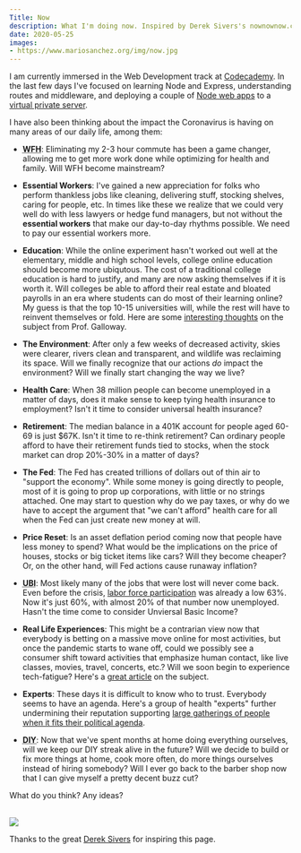 ```yaml
---
Title: Now
description: What I'm doing now. Inspired by Derek Sivers's nownownow.com project.
date: 2020-05-25
images:
- https://www.mariosanchez.org/img/now.jpg
---
```


I am currently immersed in the Web Development track at [Codecademy](https://www.codecademy.com/profiles/mariosc). In the last few days I've focused on learning Node and Express, understanding routes and middleware, and deploying a couple of [Node web apps](https://mariosanchezcarrion.com/) to a [virtual private server](https://m.do.co/c/b96aa4f9fdfd).

I have also been thinking about the impact the Coronavirus is having on many areas of our daily life, among them:

* **<abbr title="Working From Home">WFH</abbr>**: Eliminating my 2-3 hour commute has been a game changer, allowing me to get more work done while optimizing for health and family. Will WFH become mainstream?

* **Essential Workers**: I've gained a new appreciation for folks who perform thankless jobs like cleaning, delivering stuff, stocking shelves, caring for people, etc. In times like these we realize that we could very well do with less lawyers or hedge fund managers, but not without the **essential workers** that make our day-to-day rhythms possible. We need to pay our essential workers more.

* **Education**: While the online experiment hasn't worked out well at the elementary, middle and high school levels, college online education should become more ubiqutous. The cost of a traditional college education is hard to justify, and many are now asking themselves if it is worth it. Will colleges be able to afford their real estate and bloated payrolls in an era where students can do most of their learning online? My guess is that the top 10-15 universities will, while the rest will have to reinvent themselves or fold. Here are some [interesting thoughts](https://www.profgalloway.com/post-corona-higher-ed) on the subject from Prof. Galloway.

* **The Environment**: After only a few weeks of decreased activity, skies were clearer, rivers clean and transparent, and wildlife was reclaiming its space. Will we finally recognize that our actions *do* impact the environment? Will we finally start changing the way we live?

* **Health Care**: When 38 million people can become unemployed in a matter of days, does it make sense to keep tying health insurance to employment? Isn't it time to consider universal health insurance?

* **Retirement**: The median balance in a 401K account for people aged 60-69 is just $67K. Isn't it time to re-think retirement? Can ordinary people afford to have their retirement funds tied to stocks, when the stock market can drop 20%-30% in a matter of days? 

* **The Fed**: The Fed has created trillions of dollars out of thin air to "support the economy". While some money is going directly to people, most of it is going to prop up corporations, with little or no strings attached. One may start to question why do we pay taxes, or why do we have to accept the argument that "we can't afford" health care for all when the Fed can just create new money at will.

* **Price Reset**: Is an asset deflation period coming now that people have less money to spend? What would be the implications on the price of houses, stocks or big ticket items like cars? Will they become cheaper? Or, on the other hand, will Fed actions cause runaway inflation?

* **<abbr title="Universal Basic Income">UBI</abbr>**: Most likely many of the jobs that were lost will never come back. Even before the crisis, [labor force participation](https://tradingeconomics.com/united-states/labor-force-participation-rate) was already a low 63%. Now it's just 60%, with almost 20% of that number now unemployed. Hasn't the time come to consider Unviersal Basic Income?

* **Real Life Experiences**: This might be a contrarian view now that everybody is betting on a massive move online for most activities, but once the pandemic starts to wane off, could we possibly see a consumer shift toward activities that emphasize human contact, like live classes, movies, travel, concerts, etc.? Will we soon begin to experience tech-fatigue? Here's a [great article](https://reallifemag.com/home-screens/) on the subject.

* **Experts**: These days it is difficult to know who to trust. Everybody seems to have an agenda. Here's a group of health "experts" further undermining their reputation supporting [large gatherings of people when it fits their political agenda](https://www.cnn.com/2020/06/05/health/health-care-open-letter-protests-coronavirus-trnd/index.html). 

* **<abbr title="Do It Yourself">DIY</abbr>**: Now that we've spent months at home doing everything ourselves, will we keep our DIY streak alive in the future? Will we decide to build or fix more things at home, cook more often, do more things ourselves instead of hiring somebody? Will I ever go back to the barber shop now that I can give myself a pretty decent buzz cut?

What do you think? Any ideas?

<br />

<img src="/img/now.jpg" class="gallery large">

Thanks to the great [Derek Sivers](http://sivers.org/nowff) for inspiring this page.
